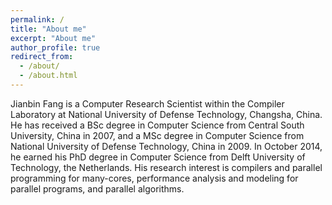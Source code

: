 ```yaml
---
permalink: /
title: "About me"
excerpt: "About me"
author_profile: true
redirect_from: 
  - /about/
  - /about.html
---
```


Jianbin Fang is a Computer Research Scientist within the Compiler Laboratory at National University of Defense Technology, Changsha, China. He has received a BSc degree in Computer Science from Central South University, China in 2007, and a MSc degree in Computer Science from National University of Defense Technology, China in 2009. In October 2014, he earned his PhD degree in Computer Science from Delft University of Technology, the Netherlands. His research interest is compilers and parallel programming for many-cores, performance analysis and modeling for parallel programs, and parallel algorithms. 

